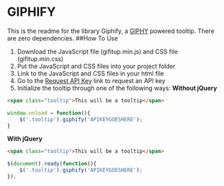 # GIPHIFY
This is the readme for the library Giphify, a [GIPHY](http://giphy.com/) powered tooltip. There are zero dependencies.
##How To Use
1.  Download the JavaScript file (gifitup.min.js) and CSS file (gifitup.min.css)
2.  Put the JavaScript and CSS files into your project folder
3.  Link to the JavaScript and CSS files in your html file
4.  Go to the [Request API Key](http://api.giphy.com/submit) link to request an API key
5.  Initialize the tooltip through one of the following ways:
**Without jQuery**
```html
<span class="tooltip">This will be a tooltip</span>
```
```javascript
window.onload = function(){
	$('.tooltip').giphify('APIKEYGOESHERE');
}
```
**With jQuery**
```html
<span class="tooltip">This will be a tooltip</span>
```
```javascript
$(document).ready(function(){
	$('.tooltip').giphify('APIKEYGOESHERE');
});
```